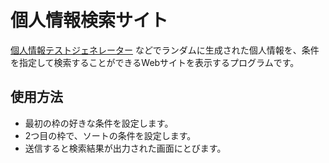 # 個人情報検索サイト
[個人情報テストジェネレーター](https://testdata.userlocal.jp/) などでランダムに生成された個人情報を、条件を指定して検索することができるWebサイトを表示するプログラムです。

## 使用方法
- 最初の枠の好きな条件を設定します。
- 2つ目の枠で、ソートの条件を設定します。
- 送信すると検索結果が出力された画面にとびます。
